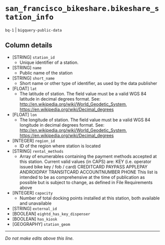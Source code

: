 # `san_francisco_bikeshare.bikeshare_station_info`
`bq-1` | `bigquery-public-data`

## Column details
* [STRING]    `station_id`
  - Unique identifier of a station.
* [STRING]    `name`
  - Public name of the station
* [STRING]    `short_name`
  - Short name or other type of identifier, as used by the data publisher
* [FLOAT]     `lat`
  - The latitude of station. The field value must be a valid WGS 84 latitude in decimal degrees format. See: http://en.wikipedia.org/wiki/World_Geodetic_System, https://en.wikipedia.org/wiki/Decimal_degrees
* [FLOAT]     `lon`
  - The longitude of station. The field value must be a valid WGS 84 longitude in decimal degrees format. See: http://en.wikipedia.org/wiki/World_Geodetic_System, https://en.wikipedia.org/wiki/Decimal_degrees
* [INTEGER]   `region_id`
  - ID of the region where station is located
* [STRING]    `rental_methods`
  - Array of enumerables containing the payment methods accepted at this station.  Current valid values (in CAPS) are: KEY (i.e. operator issued bike key / fob / card) CREDITCARD PAYPASS APPLEPAY ANDROIDPAY TRANSITCARD ACCOUNTNUMBER PHONE This list is intended to be as comprehensive at the time of publication as possible but is subject to change, as defined in File Requirements above
* [INTEGER]   `capacity`
  - Number of total docking points installed at this station, both available and unavailable
* [STRING]    `external_id`
* [BOOLEAN]   `eightd_has_key_dispenser`
* [BOOLEAN]   `has_kiosk`
* [GEOGRAPHY] `station_geom`

-------------------------------------------------------------------------------
*Do not make edits above this line.*
